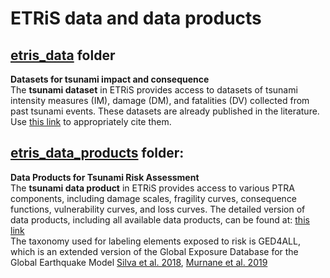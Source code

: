 # ETRiS data and data products

## **[etris_data](https://github.com/eurotsunamirisk/etris_data_and_data_products/tree/main/etris_data)** folder
**Datasets for tsunami impact and consequence**
<br>
The **tsunami dataset** in ETRiS provides access to datasets of tsunami intensity measures (IM), damage (DM), and fatalities (DV) collected from past tsunami events. These datasets are already published in the literature.
Use [this link](https://github.com/eurotsunamirisk/etris_data_and_data_products/blob/main/etris_data_table.xlsx) to appropriately cite them.

## **[etris_data_products](https://github.com/eurotsunamirisk/etris_data_and_data_products/tree/main/etris_data_products)** folder:
**Data Products for Tsunami Risk Assessment**
<br>
The **tsunami data product** in ETRiS provides access to various PTRA components, including damage scales, fragility curves, consequence functions, vulnerability curves, and loss curves. The detailed version of data products, including all available data products, can be found at: [this link](https://github.com/eurotsunamirisk/etris_data_and_data_products/blob/main/etris_data_prodcuts_table.xlsx)
<br>The taxonomy used for labeling elements exposed to risk is GED4ALL, which is an extended version of the Global Exposure Database for the Global Earthquake Model [Silva et al. 2018](https://www.globalquakemodel.org/gempublications/global-exposure-database-for-multi-hazard-risk-analysis-multi-hazard-exposure-taxonomy), [Murnane et al. 2019](https://www.emerald.com/insight/content/doi/10.1108/DPM-09-2019-0293/full/html)
